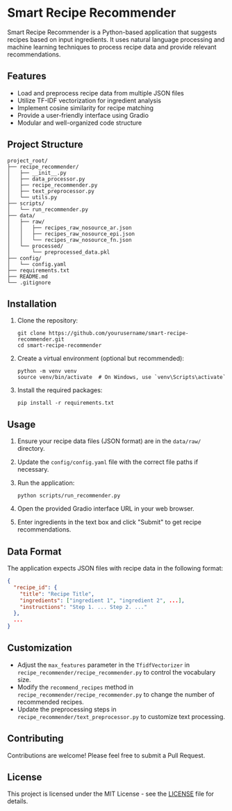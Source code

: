 # Smart Recipe Recommender

Smart Recipe Recommender is a Python-based application that suggests recipes based on input ingredients. It uses natural language processing and machine learning techniques to process recipe data and provide relevant recommendations.

## Features

- Load and preprocess recipe data from multiple JSON files
- Utilize TF-IDF vectorization for ingredient analysis
- Implement cosine similarity for recipe matching
- Provide a user-friendly interface using Gradio
- Modular and well-organized code structure

## Project Structure

```
project_root/
├── recipe_recommender/
│   ├── __init__.py
│   ├── data_processor.py
│   ├── recipe_recommender.py
│   ├── text_preprocessor.py
│   └── utils.py
├── scripts/
│   └── run_recommender.py
├── data/
│   ├── raw/
│   │   ├── recipes_raw_nosource_ar.json
│   │   ├── recipes_raw_nosource_epi.json
│   │   └── recipes_raw_nosource_fn.json
│   └── processed/
│       └── preprocessed_data.pkl
├── config/
│   └── config.yaml
├── requirements.txt
├── README.md
└── .gitignore
```

## Installation

1. Clone the repository:
   ```
   git clone https://github.com/yourusername/smart-recipe-recommender.git
   cd smart-recipe-recommender
   ```

2. Create a virtual environment (optional but recommended):
   ```
   python -m venv venv
   source venv/bin/activate  # On Windows, use `venv\Scripts\activate`
   ```

3. Install the required packages:
   ```
   pip install -r requirements.txt
   ```

## Usage

1. Ensure your recipe data files (JSON format) are in the `data/raw/` directory.

2. Update the `config/config.yaml` file with the correct file paths if necessary.

3. Run the application:
   ```
   python scripts/run_recommender.py
   ```

4. Open the provided Gradio interface URL in your web browser.

5. Enter ingredients in the text box and click "Submit" to get recipe recommendations.

## Data Format

The application expects JSON files with recipe data in the following format:

```json
{
  "recipe_id": {
    "title": "Recipe Title",
    "ingredients": ["ingredient 1", "ingredient 2", ...],
    "instructions": "Step 1. ... Step 2. ..."
  },
  ...
}
```

## Customization

- Adjust the `max_features` parameter in the `TfidfVectorizer` in `recipe_recommender/recipe_recommender.py` to control the vocabulary size.
- Modify the `recommend_recipes` method in `recipe_recommender/recipe_recommender.py` to change the number of recommended recipes.
- Update the preprocessing steps in `recipe_recommender/text_preprocessor.py` to customize text processing.

## Contributing

Contributions are welcome! Please feel free to submit a Pull Request.

## License

This project is licensed under the MIT License - see the [LICENSE](LICENSE) file for details.
